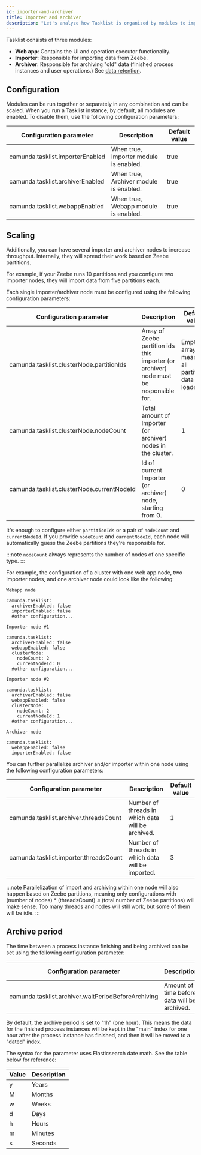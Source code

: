 ```yaml
---
id: importer-and-archiver
title: Importer and archiver
description: "Let's analyze how Tasklist is organized by modules to import and archive data."
---
```


Tasklist consists of three modules:

- **Web app**: Contains the UI and operation executor functionality.
- **Importer**: Responsible for importing data from Zeebe.
- **Archiver**: Responsible for archiving "old" data (finished process instances and user operations.) See [data retention](data-retention.md).

## Configuration

Modules can be run together or separately in any combination and can be scaled. When you run a Tasklist instance, by default, all modules are enabled. To disable them, use the following configuration parameters:

| Configuration parameter          | Description                            | Default value |
| -------------------------------- | -------------------------------------- | ------------- |
| camunda.tasklist.importerEnabled | When true, Importer module is enabled. | true          |
| camunda.tasklist.archiverEnabled | When true, Archiver module is enabled. | true          |
| camunda.tasklist.webappEnabled   | When true, Webapp module is enabled.   | true          |

## Scaling

Additionally, you can have several importer and archiver nodes to increase throughput. Internally, they will spread their work based on Zeebe partitions.

For example, if your Zeebe runs 10 partitions and you configure two importer nodes, they will import data from five partitions each.

Each single importer/archiver node must be configured using the following configuration parameters:

| Configuration parameter                    | Description                                                                            | Default value                                       |
| ------------------------------------------ | -------------------------------------------------------------------------------------- | --------------------------------------------------- |
| camunda.tasklist.clusterNode.partitionIds  | Array of Zeebe partition ids this importer (or archiver) node must be responsible for. | Empty array, meaning all partitions data is loaded. |
| camunda.tasklist.clusterNode.nodeCount     | Total amount of Importer (or archiver) nodes in the cluster.                           | 1                                                   |
| camunda.tasklist.clusterNode.currentNodeId | Id of current Importer (or archiver) node, starting from 0.                            | 0                                                   |

It's enough to configure either `partitionIds` or a pair of `nodeCount` and `currentNodeId`. If you provide `nodeCount` and `currentNodeId`, each node will automatically guess the Zeebe partitions they're responsible for.

:::note
`nodeCount` always represents the number of nodes of one specific type.
:::

For example, the configuration of a cluster with one web app node, two importer nodes, and one archiver node could look like the following:

```
Webapp node

camunda.tasklist:
  archiverEnabled: false
  importerEnabled: false
  #other configuration...

Importer node #1

camunda.tasklist:
  archiverEnabled: false
  webappEnabled: false
  clusterNode:
    nodeCount: 2
    currentNodeId: 0
  #other configuration...

Importer node #2

camunda.tasklist:
  archiverEnabled: false
  webappEnabled: false
  clusterNode:
    nodeCount: 2
    currentNodeId: 1
  #other configuration...

Archiver node

camunda.tasklist:
  webappEnabled: false
  importerEnabled: false

```

You can further parallelize archiver and/or importer within one node using the following configuration parameters:

| Configuration parameter                | Description                                       | Default value |
| -------------------------------------- | ------------------------------------------------- | ------------- |
| camunda.tasklist.archiver.threadsCount | Number of threads in which data will be archived. | 1             |
| camunda.tasklist.importer.threadsCount | Number of threads in which data will be imported. | 3             |

:::note
Parallelization of import and archiving within one node will also happen based on Zeebe partitions, meaning only configurations with (number of nodes) \* (threadsCount) ≤ (total number of Zeebe partitions) will make sense. Too many threads and nodes will still work, but some of them will be idle.
:::

## Archive period

The time between a process instance finishing and being archived can be set using the following configuration parameter:

| Configuration parameter                             | Description                                  | Default value |
| --------------------------------------------------- | -------------------------------------------- | ------------- |
| camunda.tasklist.archiver.waitPeriodBeforeArchiving | Amount of time before data will be archived. | 1h            |

By default, the archive period is set to "1h" (one hour). This means the data for the finished process instances will be kept in the "main" index for one hour after the process instance has finished, and then it will be moved to a "dated" index.

The syntax for the parameter uses Elasticsearch date math. See the table below for reference:

| Value | Description |
| ----- | ----------- |
| y     | Years       |
| M     | Months      |
| w     | Weeks       |
| d     | Days        |
| h     | Hours       |
| m     | Minutes     |
| s     | Seconds     |

